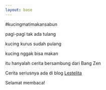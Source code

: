 ```yaml
---
layout: base
---
```

#kucingmatimakansabun

pagi-pagi tak ada tulang

kucing kurus sudah pulang

kucing nggak bisa makan

itu hanyalah cerita bersambung dari Bang Zen

Cerita seriusnya ada di blog [Lestelita](https://www.lestelita.com/2019/11/hari-pertama-mengikuti-uwrf-2019.html) 

Selamat membaca!
